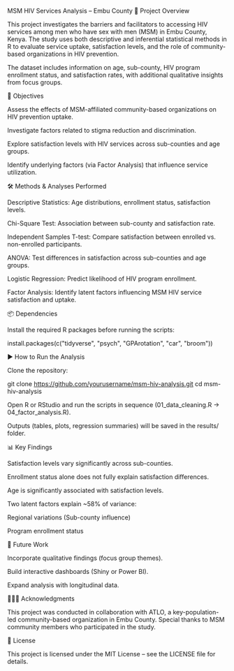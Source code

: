 MSM HIV Services Analysis – Embu County
📌 Project Overview

This project investigates the barriers and facilitators to accessing HIV services among men who have sex with men (MSM) in Embu County, Kenya. The study uses both descriptive and inferential statistical methods in R to evaluate service uptake, satisfaction levels, and the role of community-based organizations in HIV prevention.

The dataset includes information on age, sub-county, HIV program enrollment status, and satisfaction rates, with additional qualitative insights from focus groups.

🎯 Objectives

Assess the effects of MSM-affiliated community-based organizations on HIV prevention uptake.

Investigate factors related to stigma reduction and discrimination.

Explore satisfaction levels with HIV services across sub-counties and age groups.

Identify underlying factors (via Factor Analysis) that influence service utilization.

🛠️ Methods & Analyses Performed

Descriptive Statistics: Age distributions, enrollment status, satisfaction levels.

Chi-Square Test: Association between sub-county and satisfaction rate.

Independent Samples T-test: Compare satisfaction between enrolled vs. non-enrolled participants.

ANOVA: Test differences in satisfaction across sub-counties and age groups.

Logistic Regression: Predict likelihood of HIV program enrollment.

Factor Analysis: Identify latent factors influencing MSM HIV service satisfaction and uptake.

📦 Dependencies

Install the required R packages before running the scripts:

install.packages(c("tidyverse", "psych", "GPArotation", "car", "broom"))

▶️ How to Run the Analysis

Clone the repository:

git clone https://github.com/yourusername/msm-hiv-analysis.git
cd msm-hiv-analysis


Open R or RStudio and run the scripts in sequence (01_data_cleaning.R → 04_factor_analysis.R).

Outputs (tables, plots, regression summaries) will be saved in the results/ folder.

📊 Key Findings

Satisfaction levels vary significantly across sub-counties.

Enrollment status alone does not fully explain satisfaction differences.

Age is significantly associated with satisfaction levels.

Two latent factors explain ~58% of variance:

Regional variations (Sub-county influence)

Program enrollment status

🚀 Future Work

Incorporate qualitative findings (focus group themes).

Build interactive dashboards (Shiny or Power BI).

Expand analysis with longitudinal data.

🧑‍🤝‍🧑 Acknowledgments

This project was conducted in collaboration with ATLO, a key-population-led community-based organization in Embu County. Special thanks to MSM community members who participated in the study.

📜 License

This project is licensed under the MIT License – see the LICENSE file for details.
